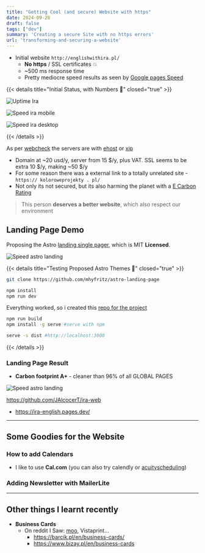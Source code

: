 ```yaml
---
title: "Getting Cool (and secure) Website with https"
date: 2024-09-28
draft: false
tags: ["dev"]
summary: 'Creating a secure Site with no https errors'
url: 'transforming-and-securing-a-website'
---
```


* Initial website `http://englishwithira.pl/`
    * **No https** / SSL certificates 💥
    * ~500 ms response time
    * Pretty mediocre speed results as seen by [Google pages Speed](https://pagespeed.web.dev/analysis/http-englishwithira-pl/fxrli277be?form_factor=mobile)

<!-- Iryna Valovych
valovych.iryna@gmail.com -->

{{< details title="Initial Status, with Numbers 📌" closed="true" >}}

![Uptime Ira](/blog_img/web/success4-ira/uptime-ira.png)

![Speed ira mobile](/blog_img/web/success4-ira/ira_mobile.png)

![Speed ira desktop](/blog_img/web/success4-ira/ira_desktop.png)

{{< /details >}}


As per [webcheck](https://web-check.xyz/check/http%3A%2F%2Fenglishwithira.pl%2F) the servers are with [ehost](https://ehost.pl/) or [xip](https://www.xip.pl/cennik.php)
* Domain at ~20 usd/y, server from 15 $/y, plus VAT. SSL seems to be extra 10 $/y, making ~50 $/y
* For some reason there was a external link to a totally unrelated site - `https:// koloroweprojekty . pl/` 
* Not only its not secured, but its also harming the planet with a [E Carbon Rating](https://www.websitecarbon.com/website/englishwithira-pl/)

> This person **deserves a better website**, which also respect our environment

## Landing Page Demo

Proposing the Astro [landing single pager](https://github.com/mhyfritz/astro-landing-page), which is MIT **Licensed**.

![Speed astro landing](/blog_img/web/success4-ira/ira_demo_astro_pagesspeed.png)

{{< details title="Testing Proposed Astro Themes 📌" closed="true" >}}

```sh
git clone https://github.com/mhyfritz/astro-landing-page

npm install
npm run dev
```

Everything worked, so i created this [repo for the project](https://github.com/JAlcocerT/morita-web)


```sh
npm run build
npm install -g serve #serve with npm

serve -s dist #http://localhost:3000
```
{{< /details >}}

### Landing Page Result

* **Carbon footprint A+** - cleaner than 96% of all GLOBAL PAGES

![Speed astro landing](/blog_img/web/success4-ira/ira_demo_carbon_aplus.png)


https://github.com/JAlcocerT/ira-web
  * <https://ira-english.pages.dev/>

---


## Some Goodies for the Website

### How to add Calendars

* I like to use **Cal.com** (you can also try calendly or [acuityscheduling](https://es.acuityscheduling.com/))

### Adding Newsletter with MailerLite

---

## Other things I learnt recently

* **Business Cards**
    * On reddit I Saw: [moo](https://www.moo.com/us/), Vistaprint...
        * https://barcik.pl/en/business-cards/
        * https://www.bizay.pl/en/business-cards